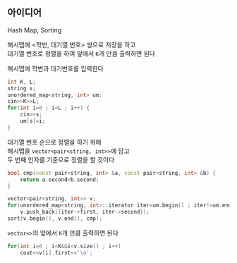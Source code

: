 ## 아이디어
Hash Map, Sorting  

해시맵에 <학번, 대기열 번호> 쌍으로 저장을 하고  
대기열 번호로 정렬을 하여 앞에서 `K`개 만큼 출력하면 된다  

해시맵에 학번과 대기번호를 입력한다
```cpp
int K, L;
string s;
unordered_map<string, int> um;
cin>>K>>L;
for(int i=0 ; i<L ; i++) {
	cin>>s;
	um[s]=i;
}
```
대기열 번호 순으로 정렬을 하기 위해  
해시맵을 `vector<pair<string, int>>`에 담고  
두 번째 인자를 기준으로 정렬을 할 것이다
```cpp
bool cmp(const pair<string, int> &a, const pair<string, int> &b) {
	return a.second<b.second;
}

vector<pair<string, int>> v;
for(unordered_map<string, int>::iterator iter=um.begin() ; iter!=um.end() ; iter++)
	v.push_back({iter->first, iter->second});
sort(v.begin(), v.end(), cmp);
```
`vector<>`의 앞에서 `K`개 만큼 출력하면 된다
```cpp
for(int i=0 ; i<K&&i<v.size() ; i++)
	cout<<v[i].first<<'\n';
```